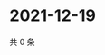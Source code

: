 # 2021-12-19

共 0 条

<!-- BEGIN WEIBO -->
<!-- 最后更新时间 Sun Dec 19 2021 02:13:42 GMT+0800 (China Standard Time) -->

<!-- END WEIBO -->
